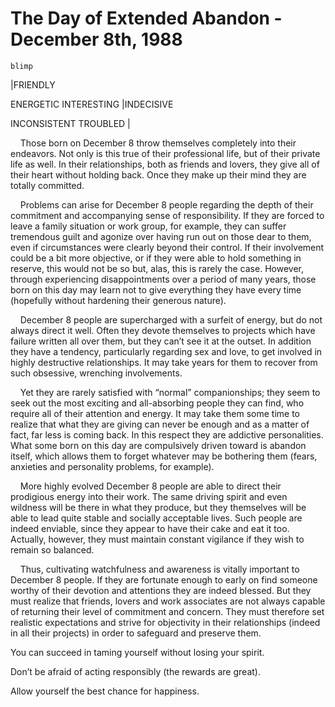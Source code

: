 # The Day of Extended Abandon - December 8th, 1988

`blimp`

|FRIENDLY 

ENERGETIC
INTERESTING |INDECISIVE 

INCONSISTENT
TROUBLED |

    Those born on December 8 throw themselves completely into their endeavors. Not only is this true of their professional life, but of their private life as well. In their relationships, both as friends and lovers, they give all of their heart without holding back. Once they make up their mind they are totally committed.

    Problems can arise for December 8 people regarding the depth of their commitment and accompanying sense of responsibility. If they are forced to leave a family situation or work group, for example, they can suffer tremendous guilt and agonize over having run out on those dear to them, even if circumstances were clearly beyond their control. If their involvement could be a bit more objective, or if they were able to hold something in reserve, this would not be so but, alas, this is rarely the case. However, through experiencing disappointments over a period of many years, those born on this day may learn not to give everything they have every time (hopefully without hardening their generous nature).

    December 8 people are supercharged with a surfeit of energy, but do not always direct it well. Often they devote themselves to projects which have failure written all over them, but they can’t see it at the outset. In addition they have a tendency, particularly regarding sex and love, to get involved in highly destructive relationships. It may take years for them to recover from such obsessive, wrenching involvements. 

    Yet they are rarely satisfied with “normal” companionships; they seem to seek out the most exciting and all-absorbing people they can find, who require all of their attention and energy. It may take them some time to realize that what they are giving can never be enough and as a matter of fact, far less is coming back. In this respect they are addictive personalities. What some born on this day are compulsively driven toward is abandon itself, which allows them to forget whatever may be bothering them (fears, anxieties and personality problems, for example).

    More highly evolved December 8 people are able to direct their prodigious energy into their work. The same driving spirit and even wildness will be there in what they produce, but they themselves will be able to lead quite stable and socially acceptable lives. Such people are indeed enviable, since they appear to have their cake and eat it too. Actually, however, they must maintain constant vigilance if they wish to remain so balanced.

    Thus, cultivating watchfulness and awareness is vitally important to December 8 people. If they are fortunate enough to early on find someone worthy of their devotion and attentions they are indeed blessed. But they must realize that friends, lovers and work associates are not always capable of returning their level of commitment and concern. They must therefore set realistic expectations and strive for objectivity in their relationships (indeed in all their projects) in order to safeguard and preserve them.

You can succeed in taming yourself without losing your spirit.

Don’t be afraid of acting responsibly (the rewards are great).

Allow yourself the best chance for happiness.

